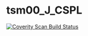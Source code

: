 # tsm00_J_CSPL
<a href="https://scan.coverity.com/projects/wendyzhang1121-tsm00_j_cspl">
  <img alt="Coverity Scan Build Status"
       src="https://scan.coverity.com/projects/9597/badge.svg"/>
</a>
